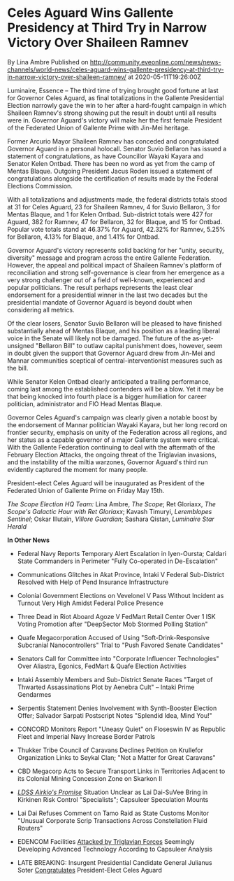 # Celes Aguard Wins Gallente Presidency at Third Try in Narrow Victory Over Shaileen Ramnev
By Lina Ambre
Published on http://community.eveonline.com/news/news-channels/world-news/celes-aguard-wins-gallente-presidency-at-third-try-in-narrow-victory-over-shaileen-ramnev/ at 2020-05-11T19:26:00Z

Luminaire, Essence – The third time of trying brought good fortune at last for Governor Celes Aguard, as final totalizations in the Gallente Presidential Election narrowly gave the win to her after a hard-fought campaign in which Shaileen Ramnev's strong showing put the result in doubt until all results were in. Governor Aguard's victory will make her the first female President of the Federated Union of Gallente Prime with Jin-Mei heritage.

Former Arcurio Mayor Shaileen Ramnev has conceded and congratulated Governor Aguard in a personal holocall. Senator Suvio Bellaron has issued a statement of congratulations, as have Councillor Wayaki Kayara and Senator Kelen Ontbad. There has been no word as yet from the camp of Mentas Blaque. Outgoing President Jacus Roden issued a statement of congratulations alongside the certification of results made by the Federal Elections Commission.

With all totalizations and adjustments made, the federal districts totals stood at 31 for Celes Aguard, 23 for Shaileen Ramnev, 4 for Suvio Bellaron, 3 for Mentas Blaque, and 1 for Kelen Ontbad. Sub-district totals were 427 for Aguard, 382 for Ramnev, 47 for Bellaron, 32 for Blaque, and 15 for Ontbad. Popular vote totals stand at 46.37% for Aguard, 42.32% for Ramnev, 5.25% for Bellaron, 4.13% for Blaque, and 1.41% for Ontbad.

Governor Aguard's victory represents solid backing for her "unity, security, diversity" message and program across the entire Gallente Federation. However, the appeal and political impact of Shaileen Ramnev's platform of reconciliation and strong self-governance is clear from her emergence as a very strong challenger out of a field of well-known, experienced and popular politicians. The result perhaps represents the least clear endorsement for a presidential winner in the last two decades but the presidential mandate of Governor Aguard is beyond doubt when considering all metrics.

Of the clear losers, Senator Suvio Bellaron will be pleased to have finished substantially ahead of Mentas Blaque, and his position as a leading liberal voice in the Senate will likely not be damaged. The future of the as-yet-unsigned "Bellaron Bill" to outlaw capital punishment does, however, seem in doubt given the support that Governor Aguard drew from Jin-Mei and Mannar communities sceptical of central-interventionist measures such as the bill.

While Senator Kelen Ontbad clearly anticipated a trailing performance, coming last among the established contenders will be a blow. Yet it may be that being knocked into fourth place is a bigger humiliation for career politician, administrator and FIO Head Mentas Blaque.

Governor Celes Aguard's campaign was clearly given a notable boost by the endorsement of Mannar politician Wayaki Kayara, but her long record on frontier security, emphasis on unity of the Federation across all regions, and her status as a capable governor of a major Gallente system were critical. With the Gallente Federation continuing to deal with the aftermath of the February Election Attacks, the ongoing threat of the Triglavian invasions, and the instability of the miltia warzones, Governor Aguard's third run evidently captured the moment for many people.

President-elect Celes Aguard will be inaugurated as President of the Federated Union of Gallente Prime on Friday May 15th.

_The Scope Election HQ Team:_ Lina Ambre, _The Scope_; Ret Gloriaxx, _The Scope's Galactic Hour with Ret Gloriaxx_; Kavash Timuryi, _Leremblopes Sentinel_; Oskar Illutain, _Villore Guardian_; Sashara Qistan, _Luminaire Star Herald_

**In Other News**

- Federal Navy Reports Temporary Alert Escalation in Iyen-Oursta; Caldari State Commanders in Perimeter "Fully Co-operated in De-Escalation"

- Communications Glitches in Akat Province, Intaki V Federal Sub-District Resolved with Help of Pend Insurance Infrastructure

- Colonial Government Elections on Vevelonel V Pass Without Incident as Turnout Very High Amidst Federal Police Presence

- Three Dead in Riot Aboard Agoze V FedMart Retail Center Over 1 ISK Voting Promotion after "DeepSector Mob Stormed Polling Station"

- Quafe Megacorporation Accused of Using "Soft-Drink-Responsive Subcranial Nanocontrollers" Trial to "Push Favored Senate Candidates"

- Senators Call for Committee into "Corporate Influencer Technologies" Over Aliastra, Egonics, FedMart & Quafe Election Activities

- Intaki Assembly Members and Sub-District Senate Races "Target of Thwarted Assassinations Plot by Aenebra Cult" – Intaki Prime Gendarmes

- Serpentis Statement Denies Involvement with Synth-Booster Election Offer; Salvador Sarpati Postscript Notes "Splendid Idea, Mind You!"

- CONCORD Monitors Report "Uneasy Quiet" on Floseswin IV as Republic Fleet and Imperial Navy Increase Border Patrols

- Thukker Tribe Council of Caravans Declines Petition on Krullefor Organization Links to Seykal Clan; "Not a Matter for Great Caravans"

- CBD Megacorp Acts to Secure Transport Links in Territories Adjacent to its Colonial Mining Concession Zone on Skarkon II

- [_LDSS Airkio's Promise_](https://www.youtube.com/watch?v=rLjPOrHGpig) Situation Unclear as Lai Dai-SuVee Bring in Kirkinen Risk Control "Specialists"; Capsuleer Speculation Mounts

- Lai Dai Refuses Comment on Tamo Raid as State Customs Monitor "Unusual Corporate Scrip Transactions Across Constellation Fluid Routers"

- EDENCOM Facilities [Attacked by Triglavian Forces](https://www.youtube.com/watch?v=Oy-awOvRu9Q) Seemingly Developing Advanced Technology According to Capsuleer Analysis

- LATE BREAKING: Insurgent Presidential Candidate General Julianus Soter [Congratulates](https://forums.eveonline.com/t/presidential-election-end-of-the-journey-beginning-of-another/240401) President-Elect Celes Aguard

&nbsp;

